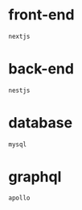 # front-end
```bash
nextjs
```

# back-end
```bash
nestjs
```

# database
```bash
mysql
```

# graphql
```bash
apollo
```
